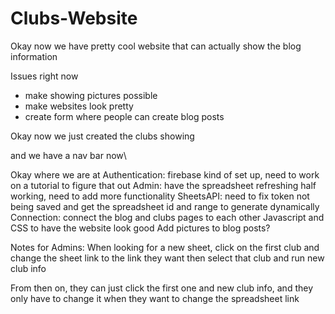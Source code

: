 # Clubs-Website

Okay now we have pretty cool website that can actually show the blog information

Issues right now
- make showing pictures possible
- make websites look pretty
- create form where people can create blog posts

Okay now we just created the clubs showing

and we have a nav bar now\


Okay where we are at
Authentication: firebase kind of set up, need to work on a tutorial to figure that out
Admin: have the spreadsheet refreshing half working, need to add more functionality
SheetsAPI: need to fix token not being saved and get the spreadsheet id and range to generate dynamically
Connection: connect the blog and clubs pages to each other
Javascript and CSS to have the website look good
Add pictures to blog posts?



Notes for Admins:
When looking for a new sheet, click on the first club and change the sheet link to the link they want
then select that club and run new club info

From then on, they can just click the first one and new club info, and they only have to change it when they want to change the spreadsheet link
